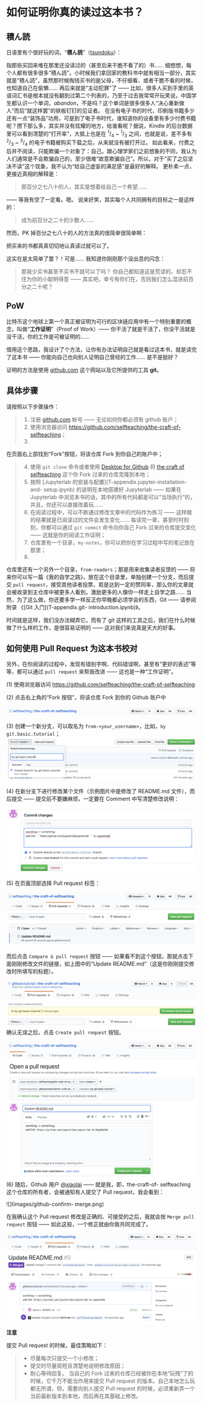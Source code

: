 # 如何证明你真的读过这本书？

## 積ん読

日语里有个很好玩的词，“**積ん読**”（[tsundoku](https://en.wikipedia.org/wiki/Tsundoku)）：

>
指那些买回来堆在那里还没读过的（甚至后来干脆不看了的）书……
细想想，每个人都有很多很多“積ん読”。小时候我们拿回家的教科书中就有相当一部分，其实就是“積ん読”，虽然那时候掏钱买书的是父母，不仔细看、或者干脆不看的时候，也知道自己在偷懒……
再后来就是“主动犯罪”了 ——
比如，很多人买到手里的英语词汇书是根本就没有翻到过第二个列表的，乃至于过去我常常开玩笑说，中国学生都认识一个单词，*abandon*，不是吗？这个单词是很多很多人“决心重新做人”而后“就这样罢”的铁板钉钉的见证者。
在没有电子书的时代，印刷版书籍多少还有一点“装饰品”功用，可是到了电子书时代，谁知道你的设备里有多少付费书籍呢？攒下那么多，其实并没有炫耀的地方，给谁看呢？据说，Kindle
的后台数据里可以看到清楚的“打开率”，大抵上也是在 $^1/_4$ ~ $^1/_3$ 之间，也就是说，差不多有 $^2/_3$ ~ $^3/_4$
的电子书籍被购买下载之后，从来就没有被打开过。
如此看来，付费之后并不阅读，只能欺骗一个对象了：自己。跟心理学家们之前想象的不同，我认为人们通常是不会欺骗自己的，至少很难“故意欺骗自己”。所以，对于“买了之后坚决不读”这个现象，我不认为“给自己虚妄的满足感”是最好的解释。
更朴素一点，更接近真相的解释是：

> 那百分之七八十的人，其实是想着给自己一个希望……

—— 等我有空了一定看。嗯。
说来好笑，其实每个人共同拥有的目标之一是这样的：

> 成为前百分之二十的少数人……

然而，PK 掉百分之七八十的人的方法真的很简单很简单啊：

>
把买来的书都真真切切地认真读过就可以了。

这实在是太简单了罢？！可是…… 我知道你刚刚那个没出息的闪念：

> 那我少买书甚至不买书不就可以了吗？
你自己都知道这是荒谬的，却忍不住为你的小聪明得意 —— 其实吧，幸亏有你们在，否则我们怎么混进前百分之二十呢？

## PoW

比特币这个地球上第一个真正被证明为可行的区块链应用中有一个特别重要的概念，叫做“**工作证明**”（Proof of Work）——
你干活了就是干活了，你没干活就是没干活，你的工作是可被证明的……

借用这个思路，我设计了个方法，让你有办法证明自己就是看过这本书，就是读完了这本书 ——
你能向自己也向别人证明自己曾经的工作…… 是不是挺好？

证明的方法是使用 [github.com](https://github.com)
这个网站以及它所提供的工具 **git**。

## 具体步骤

请按照以下步骤操作：

> 1. 注册 [github.com](https://github.com) 帐号 —— 无论如何你都必须有 github 账户；
> 2. 使用浏览器访问 [https://github.com/selfteaching/the-craft-of-
selfteaching](https://github.com/selfteaching/the-craft-of-selfteaching)；
> 3.
在页面右上部找到“Fork”按钮，将该仓库 Fork 到你自己的账户中；
> 4. 使用 `git clone` 命令或者使用 [Desktop for
Github](https://desktop.github.com/) 将 [the craft of
selfteaching](https://github.com/xiaolai/the-craft-of-selfteaching) 这个你 Fork
过来的仓库克隆到本地；
> 5. 按照 [Jupyterlab 的安装与配置](T-appendix.jupyter-installation-and-
setup.ipynb) 的说明在本地搭建好 Jupyterlab —— 如果在 Jupyterlab
中浏览本书的话，其中的所有代码都是可以“当场执行”的，并且，你还可以直接改着玩……
> 6. 在阅读过程中，可以不断通过修改文章中的代码作为练习 ——
这样做的结果就是已阅读过的文件会发生变化…… 每读完一章，甚至时时刻刻，你都可以通过 `git commit` 命令向你自己 Fork 过来的仓库提交变化 ——
这就是你的阅读工作证明；
> 7. 仓库里有一个目录，`my-notes`，你可以把你在学习过程中写的笔记放在那里；
> 8.
仓库里还有一个另外一个目录，`from-readers`；那是用来收集读者反馈的 ——
将来你可以写一篇《我的自学之路》，放在这个目录里，单独创建一个分支，而后提交 `pull
request`，接受其他读者投票，若是达到一定的赞同率，那么你的文章就会被收录到主仓库中被更多人看到，激励更多的人像你一样走上自学之路……
当然，为了这么做，你还要多学一样反正你早晚都必须学会的东西，Git —— 请参阅附录 《[Git 入门](T-appendix.git-
introduction.ipynb)》。

时间就是这样，我们没办法糊弄它。而有了 git 这样的工具之后，我们在什么时候做了什么样的工作，是很容易证明的
—— 这对我们来说真是天大的好事。

## 如何使用 Pull Request 为这本书校对

另外，在你阅读的过程中，发现有错别字啊、代码错误啊，甚至有“更好的表述”等等，都可以通过 `pull request` 来帮我改进 ——
这也是一种“工作证明”。

(1) 使用浏览器访问 https://github.com/selfteaching/the-craft-of-selfteaching

(2)
点击右上角的“Fork 按钮”，将该仓库 Fork 到你的 Github 账户中

![](images/github-fork.png)

(3)
创建一个新分支，可以取名为 `from-<your_username>`，比如，`by git.basic.tutorial`；
![](images/github-new-branch.png)

(4) 在新分支下进行修改某个文件（示例图片中是修改了 README.md
文件），而后提交 —— 提交前不要嫌麻烦，一定要在 Comment 中写清楚修改说明：

![](images/github-commit.png)

(5)
在页面顶部选择 Pull request 标签：

![](images/github-pull-request.png)

而后点击 `Compare &
pull request` 按钮 —— 如果看不到这个按钮，那就点击下面刚刚修改文件的链接，如上图中的“Update
README.md”（这是你刚刚提交修改时所填写的标题）。

![](images/github-open-pull-request.png)
确认无误之后，点击 `Create pull request` 按钮。

![](images/github-create-pull-request.png)
(6) 随后，Github 用户 [@xiaolai](https://github.com/xiaolai) —— 就是我，即，the-craft-of-
selfteaching 这个仓库的所有者，会被通知有人提交了 Pull request，我会看到：

![](images/github-confirm-
merge.png)

在我确认这个 Pull request 修改是正确的、可接受的之后，我就会按 `Merge pull request` 按钮 ——
如此这般，一个修正就由你我共同完成了。

![](images/github-merged-pull-request.png)


**注意**

提交
Pull request 的时候，最佳策略如下：

> * 尽量每次只提交一个小修改；
> * 提交时尽量简短且清楚地说明修改原因；
> * 耐心等待回复。
当自己的 Fork 过来的仓库已经被你在本地“玩残”了的时候，它千万不能当作用来提交 Pull request
的版本。自己本地怎么玩都无所谓，但，需要向别人提交 Pull request 的时候，必须重新弄一个当前最新版本到本地，而后再在其基础上修改。
